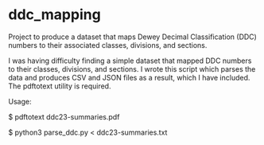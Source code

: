 # ddc_mapping
Project to produce a dataset that maps Dewey Decimal Classification (DDC) numbers to their associated classes, divisions, and sections.

I was having difficulty finding a simple dataset that mapped DDC numbers to their classes, divisions, and sections.  I wrote this script which parses the data and produces CSV and JSON files as a result, which I have included.  The pdftotext utility is required.

Usage:

$ pdftotext ddc23-summaries.pdf

$ python3 parse_ddc.py < ddc23-summaries.txt
